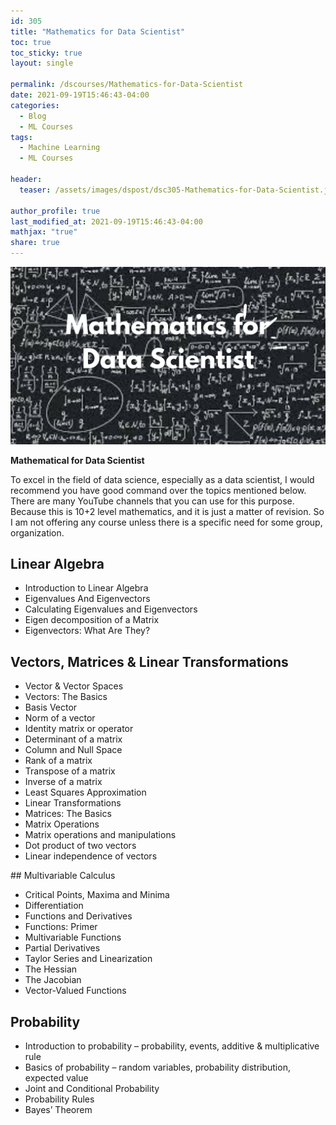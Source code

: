 ```yaml
---
id: 305    
title: "Mathematics for Data Scientist"
toc: true
toc_sticky: true
layout: single

permalink: /dscourses/Mathematics-for-Data-Scientist
date: 2021-09-19T15:46:43-04:00
categories:
  - Blog
  - ML Courses
tags: 
  - Machine Learning
  - ML Courses

header:
  teaser: /assets/images/dspost/dsc305-Mathematics-for-Data-Scientist.jpg

author_profile: true
last_modified_at: 2021-09-19T15:46:43-04:00
mathjax: "true"
share: true
---
```


![Mathematics for Data Scientist](/assets/images/dspost/dsc305-Mathematics-for-Data-Scientist.jpg)

**Mathematical for Data Scientist**

To excel in the field of data science, especially as a data scientist, I would recommend you have good command over the topics mentioned below. There are many YouTube channels that you can use for this purpose. Because this is 10+2 level mathematics, and it is just a matter of revision. So I am not offering any course unless there is a specific need for some group, organization.

## Linear Algebra
*   Introduction to Linear Algebra
*   Eigenvalues And Eigenvectors
*   Calculating Eigenvalues and Eigenvectors
*   Eigen decomposition of a Matrix
*   Eigenvectors: What Are They?

## Vectors, Matrices & Linear Transformations
*   Vector & Vector Spaces
*   Vectors: The Basics
*   Basis Vector
*   Norm of a vector
*   Identity matrix or operator
*   Determinant of a matrix
*   Column and Null Space
*   Rank of a matrix
*   Transpose of a matrix
*   Inverse of a matrix
*   Least Squares Approximation
*   Linear Transformations
*   Matrices: The Basics
*   Matrix Operations
*   Matrix operations and manipulations
*   Dot product of two vectors
*   Linear independence of vectors

## Multivariable Calculus
*   Critical Points, Maxima and Minima
*   Differentiation
*   Functions and Derivatives
*   Functions: Primer
*   Multivariable Functions
*   Partial Derivatives
*   Taylor Series and Linearization
*   The Hessian
*   The Jacobian
*   Vector-Valued Functions

## Probability
*   Introduction to probability – probability, events, additive & multiplicative rule
*   Basics of probability – random variables, probability distribution, expected value
*   Joint and Conditional Probability
*   Probability Rules
*   Bayes’ Theorem
